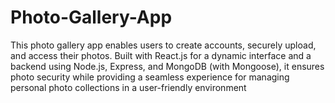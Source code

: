 # Photo-Gallery-App
This photo gallery app enables users to create accounts, securely upload, and access their photos. Built with React.js for a dynamic interface and a backend using Node.js, Express, and MongoDB (with Mongoose), it ensures photo security while providing a seamless experience for managing personal photo collections in a user-friendly environment
